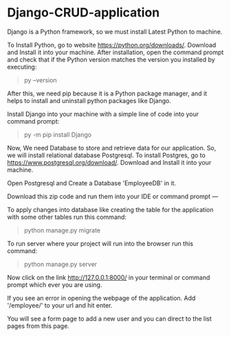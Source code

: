 # Django-CRUD-application

Django is a Python framework, so we must install Latest Python to machine.

To Install Python, go to website https://python.org/downloads/. Download and Install it into your machine.
After installation, open the command prompt and check that if the Python version matches the version you installed by executing:
> py –version

After this, we need pip because it is a Python package manager, and it helps to install and uninstall python packages like Django.

Install Django into your machine with a simple line of code into your command prompt:
> py -m pip install Django

Now, We need Database to store and retrieve data for our application. So, we will install relational database Postgresql.
To install Postgres, go to https://www.postgresql.org/download/. Download and Install it into your machine.

Open Postgresql and Create a Database 'EmployeeDB' in it.

Download this zip code and run them into your IDE or command prompt —

To apply changes into database like creating the table for the application with some other tables run this command:
> python manage.py migrate

To run server where your project will run into the browser run this command:
> python manage.py server

Now click on the link http://127.0.0.1:8000/ in your terminal or command prompt which ever you are using.

If you see an error in opening the webpage of the application. Add '/employee/' to your url and hit enter.

You will see a form page to add a new user and you can direct to the list pages from this page.

